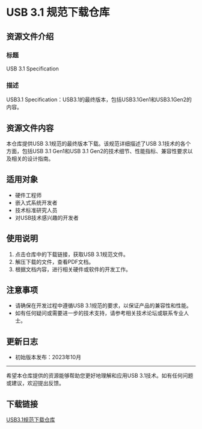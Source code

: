 # USB 3.1 规范下载仓库

## 资源文件介绍

### 标题
USB 3.1 Specification

### 描述
USB3.1 Specification：USB3.1的最终版本，包括USB3.1Gen1和USB3.1Gen2的内容。

## 资源文件内容

本仓库提供USB 3.1规范的最终版本下载。该规范详细描述了USB 3.1技术的各个方面，包括USB 3.1 Gen1和USB 3.1 Gen2的技术细节、性能指标、兼容性要求以及相关的设计指南。

## 适用对象

- 硬件工程师
- 嵌入式系统开发者
- 技术标准研究人员
- 对USB技术感兴趣的开发者

## 使用说明

1. 点击仓库中的下载链接，获取USB 3.1规范文件。
2. 解压下载的文件，查看PDF文档。
3. 根据文档内容，进行相关硬件或软件的开发工作。

## 注意事项

- 请确保在开发过程中遵循USB 3.1规范的要求，以保证产品的兼容性和性能。
- 如有任何疑问或需要进一步的技术支持，请参考相关技术论坛或联系专业人士。

## 更新日志

- 初始版本发布：2023年10月

---

希望本仓库提供的资源能够帮助您更好地理解和应用USB 3.1技术。如有任何问题或建议，欢迎提出反馈。

## 下载链接

[USB3.1规范下载仓库](https://pan.quark.cn/s/bb12821a087b)